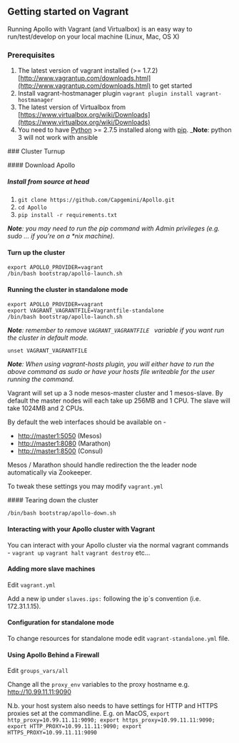 ## Getting started on Vagrant

Running Apollo with Vagrant (and Virtualbox) is an easy way to run/test/develop on your local machine (Linux, Mac, OS X)

### Prerequisites

1. The latest version of vagrant installed (>= 1.7.2) [http://www.vagrantup.com/downloads.html](http://www.vagrantup.com/downloads.html) to get started
2. Install vagrant-hostmanager plugin `vagrant plugin install vagrant-hostmanager`
3. The latest version of Virtualbox from [https://www.virtualbox.org/wiki/Downloads](https://www.virtualbox.org/wiki/Downloads)
4. You need to have [Python](https://www.python.org/) >= 2.7.5 installed along with [pip](https://pip.pypa.io/en/latest/installing.html).
_**Note**: python 3 will not work with ansible

### Cluster Turnup

#### Download Apollo

##### Install from source at head
1. `git clone https://github.com/Capgemini/Apollo.git`
2. `cd Apollo`
3. `pip install -r requirements.txt`

_**Note**: you may need to run the pip command with Admin privileges (e.g. sudo ... if you're on a *nix machine)._

#### Turn up the cluster
```
export APOLLO_PROVIDER=vagrant
/bin/bash bootstrap/apollo-launch.sh
```

#### Running the cluster in standalone mode
```
export APOLLO_PROVIDER=vagrant
export VAGRANT_VAGRANTFILE=Vagrantfile-standalone
/bin/bash bootstrap/apollo-launch.sh
```
_**Note**: remember to remove ```VAGRANT_VAGRANTFILE ``` variable if you want run the cluster in default mode._

```
unset VAGRANT_VAGRANTFILE
```

_**Note**: When using vagrant-hosts plugin, you will either have to run the above command as sudo or have your hosts file writeable for the user running the command._

Vagrant will set up a 3 node mesos-master cluster and 1 mesos-slave. By default the master nodes will each take up 256MB and 1 CPU. The slave will take 1024MB and 2 CPUs.

By default the web interfaces should be available on -

- [http://master1:5050](http://master1:5050) (Mesos)
- [http://master1:8080](http://master1:8080) (Marathon)
- [http://master1:8500](http://master1:8500) (Consul)

Mesos / Marathon should handle redirection the the leader node automatically via Zookeeper.

To tweak these settings you may modify `vagrant.yml`


#### Tearing down the cluster
```
/bin/bash bootstrap/apollo-down.sh
```

#### Interacting with your Apollo cluster with Vagrant

You can interact with your Apollo cluster via the normal vagrant commands - `vagrant up` `vagrant halt` `vagrant destroy` etc...

#### Adding more slave machines

Edit `vagrant.yml`

Add a new ip under `slaves.ips:` following the ip´s convention (i.e. 172.31.1.15).

#### Configuration for standalone mode

To change resources for standalone mode edit ```vagrant-standalone.yml``` file.

#### Using Apollo Behind a Firewall

Edit `groups_vars/all`

Change all the `proxy_env` variables to the proxy hostname e.g. http://10.99.11.11:9090

N.b. your host system also needs to have settings for HTTP and HTTPS proxies set at the commandline. E.g. on MacOS, `export http_proxy=10.99.11.11:9090; export https_proxy=10.99.11.11:9090; export HTTP_PROXY=10.99.11.11:9090; export HTTPS_PROXY=10.99.11.11:9090`
